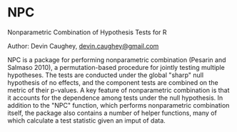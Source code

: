 # NPC
Nonparametric Combination of Hypothesis Tests for R

Author: Devin Caughey, devin.caughey@gmail.com

NPC is a package for performing nonparametric combination (Pesarin and Salmaso 2010), a permutation-based procedure for jointly testing multiple hypotheses. The tests are conducted under the global "sharp" null hypothesis of no effects, and the component tests are combined on the metric of their p-values. A key feature of nonparametric combination is that it accounts for the dependence among tests under the null hypothesis. In addition to the "NPC" function, which performs nonparametric combination itself, the package also contains a number of helper functions, many of which calculate a test statistic given an imput of data.
